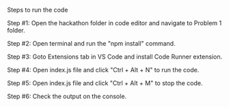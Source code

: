 Steps to run the code

Step #1: Open the hackathon folder in code editor and navigate to Problem 1 folder.

Step #2: Open terminal and run the "npm install" command.

Step #3: Goto Extensions tab in VS Code and install Code Runner extension.

Step #4: Open index.js file and click "Ctrl + Alt + N" to run the code.

Step #5: Open index.js file and click "Ctrl + Alt + M" to stop the code.

Step #6: Check the output on the console.